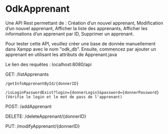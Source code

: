 # OdkApprenant
Une API Rest permettant de :
Création d’un nouvel apprenant,
Modification d’un nouvel apprenant,
Afficher la liste des apprenants,
Afficher les informations d’un apprenant par ID,
Supprimer un apprenant.

Pour tester cette API, veuillez créer une base de donnée manuellement dans Xampp avec le nom "odk_db".
Ensuite, commencez par ajouter un apprenant en utilisant les attributs de Apprenant.java

Le lien des requêtes : localhost:8080/api

  GET:
    /listApprenants
    
    /getInfoApprenantById/{donnerID}
    
    /isLoginPasswordExist?login={donnerLogin}&password={donnerPassword} (Vérifie le login et le mot de pass de l'apprenant)
    
  POST:
    /addApprenant
   
  DELETE:
    /deleteApprenant/{donnerID}
  
  PUT:
    /modifyApprenant/{donnerID}
    
